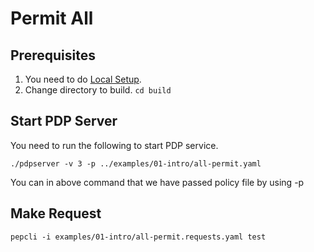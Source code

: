 # Permit All

## Prerequisites

1. You need to do [Local Setup](../local_setup.md).
2. Change directory to build. `cd build
`
## Start PDP Server

You need to run the following to start PDP service. 

```
./pdpserver -v 3 -p ../examples/01-intro/all-permit.yaml
```

You can in above command that we have passed policy file by using -p 

## Make Request


```
pepcli -i examples/01-intro/all-permit.requests.yaml test
```

